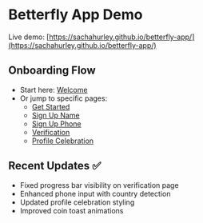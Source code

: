 # Betterfly App Demo

Live demo: [https://sachahurley.github.io/betterfly-app/](https://sachahurley.github.io/betterfly-app/)

## Onboarding Flow
- Start here: [Welcome](https://sachahurley.github.io/betterfly-app/src/flows/onboarding/v2/welcome.html)
- Or jump to specific pages:
  - [Get Started](https://sachahurley.github.io/betterfly-app/src/flows/onboarding/v2/get-started.html)
  - [Sign Up Name](https://sachahurley.github.io/betterfly-app/src/flows/onboarding/v2/signup-name.html)
  - [Sign Up Phone](https://sachahurley.github.io/betterfly-app/src/flows/onboarding/v2/signup-phone.html)
  - [Verification](https://sachahurley.github.io/betterfly-app/src/flows/onboarding/v2/signup-verification.html)
  - [Profile Celebration](https://sachahurley.github.io/betterfly-app/src/flows/onboarding/v2/profile-celebration.html)

## Recent Updates ✅
- Fixed progress bar visibility on verification page
- Enhanced phone input with country detection
- Updated profile celebration styling
- Improved coin toast animations

